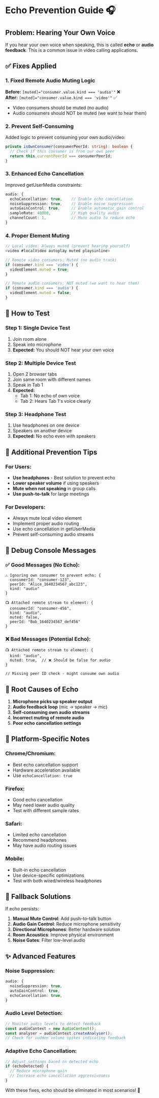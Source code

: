 # Echo Prevention Guide 🎧

## Problem: Hearing Your Own Voice

If you hear your own voice when speaking, this is called **echo** or **audio feedback**. This is a common issue in video calling applications.

## ✅ Fixes Applied

### 1. **Fixed Remote Audio Muting Logic**

**Before:** `[muted]="consumer.value.kind === 'audio'"` ❌  
**After:** `[muted]="consumer.value.kind === 'video'"` ✅

- Video consumers should be muted (no audio)
- Audio consumers should NOT be muted (we want to hear them)

### 2. **Prevent Self-Consuming**

Added logic to prevent consuming your own audio/video:

```typescript
private isOwnConsumer(consumerPeerId: string): boolean {
  // Check if this consumer is from our own peer
  return this.currentPeerId === consumerPeerId;
}
```

### 3. **Enhanced Echo Cancellation**

Improved getUserMedia constraints:

```typescript
audio: {
  echoCancellation: true,    // Enable echo cancellation
  noiseSuppression: true,    // Enable noise suppression
  autoGainControl: true,     // Enable automatic gain control
  sampleRate: 48000,         // High quality audio
  channelCount: 1,           // Mono audio to reduce echo
}
```

### 4. **Proper Element Muting**

```typescript
// Local video: Always muted (prevent hearing yourself)
<video #localVideo autoplay muted playsinline>

// Remote video consumers: Muted (no audio track)
if (consumer.kind === 'video') {
  videoElement.muted = true;
}

// Remote audio consumers: NOT muted (we want to hear them)
if (consumer.kind === 'audio') {
  videoElement.muted = false;
}
```

## 🧪 How to Test

### Step 1: Single Device Test

1. Join room alone
2. Speak into microphone
3. **Expected:** You should NOT hear your own voice

### Step 2: Multiple Device Test

1. Open 2 browser tabs
2. Join same room with different names
3. Speak in Tab 1
4. **Expected:**
   - Tab 1: No echo of own voice
   - Tab 2: Hears Tab 1's voice clearly

### Step 3: Headphone Test

1. Use headphones on one device
2. Speakers on another device
3. **Expected:** No echo even with speakers

## 🔧 Additional Prevention Tips

### For Users:

- **Use headphones** - Best solution to prevent echo
- **Lower speaker volume** if using speakers
- **Mute when not speaking** in group calls
- **Use push-to-talk** for large meetings

### For Developers:

- Always mute local video element
- Implement proper audio routing
- Use echo cancellation in getUserMedia
- Prevent self-consuming audio streams

## 🚨 Debug Console Messages

### ✅ Good Messages (No Echo):

```
⚠️ Ignoring own consumer to prevent echo: {
  consumerId: "consumer-123",
  peerId: "Alice_1640234567_abc123",
  kind: "audio"
}

📺 Attached remote stream to element: {
  consumerId: "consumer-456",
  kind: "audio",
  muted: false,
  peerId: "Bob_1640234567_def456"
}
```

### ❌ Bad Messages (Potential Echo):

```
📺 Attached remote stream to element: {
  kind: "audio",
  muted: true,  // ❌ Should be false for audio
}

// Missing peer ID check - might consume own audio
```

## 🎯 Root Causes of Echo

1. **Microphone picks up speaker output**
2. **Audio feedback loop** (mic → speaker → mic)
3. **Self-consuming own audio streams**
4. **Incorrect muting of remote audio**
5. **Poor echo cancellation settings**

## 📱 Platform-Specific Notes

### Chrome/Chromium:

- Best echo cancellation support
- Hardware acceleration available
- Use `echoCancellation: true`

### Firefox:

- Good echo cancellation
- May need lower audio quality
- Test with different sample rates

### Safari:

- Limited echo cancellation
- Recommend headphones
- May have audio routing issues

### Mobile:

- Built-in echo cancellation
- Use device-specific optimizations
- Test with both wired/wireless headphones

## 🔄 Fallback Solutions

If echo persists:

1. **Manual Mute Control**: Add push-to-talk button
2. **Audio Gain Control**: Reduce microphone sensitivity
3. **Directional Microphones**: Better hardware solution
4. **Room Acoustics**: Improve physical environment
5. **Noise Gates**: Filter low-level audio

## ✨ Advanced Features

### Noise Suppression:

```typescript
audio: {
  noiseSuppression: true,
  autoGainControl: true,
  echoCancellation: true,
}
```

### Audio Level Detection:

```typescript
// Monitor audio levels to detect feedback
const audioContext = new AudioContext();
const analyser = audioContext.createAnalyser();
// Check for sudden volume spikes indicating feedback
```

### Adaptive Echo Cancellation:

```typescript
// Adjust settings based on detected echo
if (echoDetected) {
  // Reduce microphone gain
  // Increase echo cancellation aggressiveness
}
```

With these fixes, echo should be eliminated in most scenarios! 🎉
